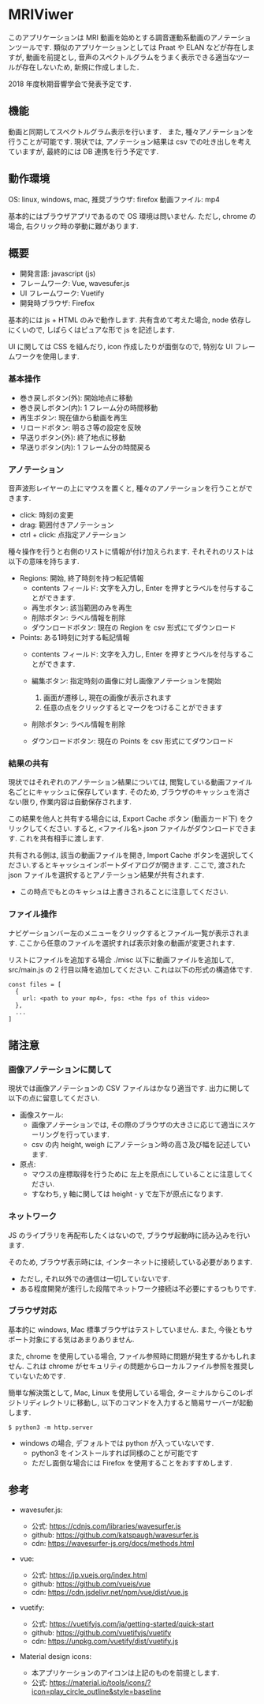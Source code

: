 # MRIViwer

このアプリケーションは MRI 動画を始めとする調音運動系動画のアノテーションツールです.
類似のアプリケーションとしては Praat や ELAN などが存在しますが,
動画を前提とし, 音声のスペクトルグラムをうまく表示できる適当なツールが存在しないため,
新規に作成しました．

2018 年度秋期音響学会で発表予定です.

## 機能

動画と同期してスペクトルグラム表示を行います．
また, 種々アノテーションを行うことが可能です.
現状では, アノテーション結果は csv での吐き出しを考えていますが,
最終的には DB 連携を行う予定です.

## 動作環境

OS: linux, windows, mac, 
推奨ブラウザ: firefox
動画ファイル: mp4

基本的にはブラウザアプリであるので OS 環境は問いません.
ただし, chrome の場合, 右クリック時の挙動に難があります.

## 概要

- 開発言語: javascript (js)
- フレームワーク:  Vue, wavesufer.js
- UI フレームワーク:  Vuetify
- 開発時ブラウザ: Firefox

基本的には js + HTML のみで動作します.
共有含めて考えた場合, node 依存しにくいので,
しばらくはピュアな形で js を記述します.

UI に関しては CSS を組んだり, icon 作成したりが面倒なので,
特別な UI フレームワークを使用します.

### 基本操作

- 巻き戻しボタン(外): 開始地点に移動
- 巻き戻しボタン(内): 1 フレーム分の時間移動
- 再生ボタン: 現在値から動画を再生
- リロードボタン: 明るさ等の設定を反映
- 早送りボタン(外): 終了地点に移動
- 早送りボタン(内): 1 フレーム分の時間戻る

### アノテーション

音声波形レイヤーの上にマウスを置くと,
種々のアノテーションを行うことができます.

- click: 時刻の変更
- drag: 範囲付きアノテーション
- ctrl + click: 点指定アノテーション

種々操作を行うと右側のリストに情報が付け加えられます.
それそれのリストは以下の意味を持ちます.

- Regions: 開始, 終了時刻を持つ転記情報
  - contents フィールド: 文字を入力し, Enter を押すとラベルを付与することができます.
  - 再生ボタン: 該当範囲のみを再生
  - 削除ボタン: ラベル情報を削除
  - ダウンロードボタン:  現在の Region を csv 形式にてダウンロード
- Points: ある1時刻に対する転記情報
  - contents フィールド: 文字を入力し, Enter を押すとラベルを付与することができます.
  - 編集ボタン: 指定時刻の画像に対し画像アノテーションを開始

      1. 画面が遷移し, 現在の画像が表示されます
      2. 任意の点をクリックするとマークをつけることができます

  - 削除ボタン: ラベル情報を削除
  - ダウンロードボタン:  現在の Points を csv 形式にてダウンロード

### 結果の共有

現状ではそれぞれのアノテーション結果については,
閲覧している動画ファイル名ごとにキャッシュに保存しています.
そのため, ブラウザのキャッシュを消さない限り,
作業内容は自動保存されます.

この結果を他人と共有する場合には,
Export Cache ボタン (動画カード下) をクリックしてください.
すると, <ファイル名>.json ファイルがダウンロードできます.
これを共有相手に渡します.

共有される側は, 該当の動画ファイルを開き, Import Cache ボタンを選択してください.するとキャッシュインポートダイアログが開きます. ここで, 渡された json ファイルを選択するとアノテーション結果が共有されます.

- この時点でもとのキャシュは上書きされることに注意してください.

### ファイル操作

ナビゲーションバー左のメニューをクリックするとファイル一覧が表示されます.
ここから任意のファイルを選択すれば表示対象の動画が変更されます.

リストにファイルを追加する場合 ./misc 以下に動画ファイルを追加して,
src/main.js の 2 行目以降を追加してください.
これは以下の形式の構造体です.

```
const files = [
  {
    url: <path to your mp4>, fps: <the fps of this video>
  },
  ...
]
```

## 諸注意
### 画像アノテーションに関して
現状では画像アノテーションの CSV ファイルはかなり適当です.
出力に関して以下の点に留意してください.

- 画像スケール:
    - 画像アノテーションでは, その際のブラウザの大きさに応じて適当にスケーリングを行っています.
    - csv の内 height, weigh  にアノテーション時の高さ及び幅を記述しています.
- 原点:
    - マウスの座標取得を行うために 左上を原点にしていることに注意してください.
    - すなわち, y 軸に関しては height - y  で左下が原点になります.

### ネットワーク

JS のライブラリを再配布したくはないので,
ブラウザ起動時に読み込みを行います.

そのため, ブラウザ表示時には, インターネットに接続している必要があります.

- ただし, それ以外での通信は一切していないです.
- ある程度開発が進行した段階でネットワーク接続は不必要にするつもりです.

### ブラウザ対応

基本的に windows, Mac 標準ブラウザはテストしていません.
また, 今後ともサポート対象にする気はあまりありません.

また, chrome を使用している場合,
ファイル参照時に問題が発生するかもしれません.
これは chrome がセキュリティの問題からローカルファイル参照を推奨していないためです.

簡単な解決策として, Mac, Linux を使用している場合,
ターミナルからこのレポジトリディレクトリに移動し,
以下のコマンドを入力すると簡易サーバーが起動します.

```
$ python3 -m http.server
```

- windows の場合, デフォルトでは python が入っていないです.
    - python3 をインストールすれば同様のことが可能です
    - ただし面倒な場合には Firefox を使用することをおすすめします.

## 参考

- wavesufer.js:
  - 公式: https://cdnjs.com/libraries/wavesurfer.js
  - github: https://github.com/katspaugh/wavesurfer.js
  - cdn: https://wavesurfer-js.org/docs/methods.html

- vue:
  - 公式: https://jp.vuejs.org/index.html
  - github: https://github.com/vuejs/vue
  - cdn: https://cdn.jsdelivr.net/npm/vue/dist/vue.js

- vuetify:
  - 公式: https://vuetifyjs.com/ja/getting-started/quick-start
  - github: https://github.com/vuetifyjs/vuetify
  - cdn: https://unpkg.com/vuetify/dist/vuetify.js

- Material design icons:
  - 本アプリケーションのアイコンは上記のものを前提とします.
  - 公式: https://material.io/tools/icons/?icon=play_circle_outline&style=baseline

